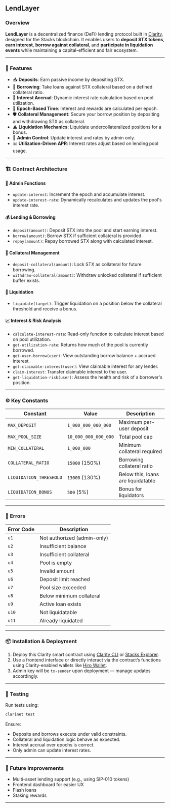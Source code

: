 
## LendLayer

###  Overview

**LendLayer** is a decentralized finance (DeFi) lending protocol built in [Clarity](https://docs.stacks.co/docs/clarity/clarity-introduction/), designed for the Stacks blockchain. It enables users to **deposit STX tokens**, **earn interest**, **borrow against collateral**, and **participate in liquidation events** while maintaining a capital-efficient and fair ecosystem.

---

### 🚀 Features

* 📥 **Deposits**: Earn passive income by depositing STX.
* 💸 **Borrowing**: Take loans against STX collateral based on a defined collateral ratio.
* 🏦 **Interest Accrual**: Dynamic interest rate calculation based on pool utilization.
* 🧮 **Epoch-Based Time**: Interest and rewards are calculated per epoch.
* 🛡️ **Collateral Management**: Secure your borrow position by depositing and withdrawing STX as collateral.
* ⚠️ **Liquidation Mechanics**: Liquidate undercollateralized positions for a bonus.
* 🧠 **Admin Control**: Update interest and rates by admin only.
* 📊 **Utilization-Driven APR**: Interest rates adjust based on lending pool usage.

---

### 🏗️ Contract Architecture

#### 🔐 Admin Functions

* `update-interest`: Increment the epoch and accumulate interest.
* `update-interest-rate`: Dynamically recalculates and updates the pool's interest rate.

#### 💰 Lending & Borrowing

* `deposit(amount)`: Deposit STX into the pool and start earning interest.
* `borrow(amount)`: Borrow STX if sufficient collateral is provided.
* `repay(amount)`: Repay borrowed STX along with calculated interest.

#### 🏦 Collateral Management

* `deposit-collateral(amount)`: Lock STX as collateral for future borrowing.
* `withdraw-collateral(amount)`: Withdraw unlocked collateral if sufficient buffer exists.

#### 🔨 Liquidation

* `liquidate(target)`: Trigger liquidation on a position below the collateral threshold and receive a bonus.

#### 📈 Interest & Risk Analysis

* `calculate-interest-rate`: Read-only function to calculate interest based on pool utilization.
* `get-utilization-rate`: Returns how much of the pool is currently borrowed.
* `get-user-borrow(user)`: View outstanding borrow balance + accrued interest.
* `get-claimable-interest(user)`: View claimable interest for any lender.
* `claim-interest`: Transfer claimable interest to the user.
* `get-liquidation-risk(user)`: Assess the health and risk of a borrower's position.

---

### ⚙️ Key Constants

| Constant                | Value                | Description                        |
| ----------------------- | -------------------- | ---------------------------------- |
| `MAX_DEPOSIT`           | `1_000_000_000_000`  | Maximum per-user deposit           |
| `MAX_POOL_SIZE`         | `10_000_000_000_000` | Total pool cap                     |
| `MIN_COLLATERAL`        | `1_000_000`          | Minimum collateral required        |
| `COLLATERAL_RATIO`      | `15000` (150%)       | Borrowing collateral ratio         |
| `LIQUIDATION_THRESHOLD` | `13000` (130%)       | Below this, loans are liquidatable |
| `LIQUIDATION_BONUS`     | `500` (5%)           | Bonus for liquidators              |

---

### 🔐 Errors

| Error Code | Description                 |
| ---------- | --------------------------- |
| `u1`       | Not authorized (admin-only) |
| `u2`       | Insufficient balance        |
| `u3`       | Insufficient collateral     |
| `u4`       | Pool is empty               |
| `u5`       | Invalid amount              |
| `u6`       | Deposit limit reached       |
| `u7`       | Pool size exceeded          |
| `u8`       | Below minimum collateral    |
| `u9`       | Active loan exists          |
| `u10`      | Not liquidatable            |
| `u11`      | Already liquidated          |

---

### 📦 Installation & Deployment

1. Deploy this Clarity smart contract using [Clarity CLI](https://docs.stacks.co/docs/clarity/using-clarity-cli/) or [Stacks Explorer](https://explorer.stacks.co/).
2. Use a frontend interface or directly interact via the contract’s functions using Clarity-enabled wallets like [Hiro Wallet](https://www.hiro.so/wallet).
3. Admin key will be `tx-sender` upon deployment — manage updates accordingly.

---

### 🧪 Testing

Run tests using:

```bash
clarinet test
```

Ensure:

* Deposits and borrows execute under valid constraints.
* Collateral and liquidation logic behave as expected.
* Interest accrual over epochs is correct.
* Only admin can update interest rates.

---

### 🔮 Future Improvements

* Multi-asset lending support (e.g., using SIP-010 tokens)
* Frontend dashboard for easier UX
* Flash loans
* Staking rewards

---
